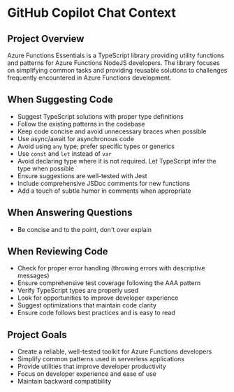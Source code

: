 # GitHub Copilot Chat Context

## Project Overview

Azure Functions Essentials is a TypeScript library providing utility functions and patterns for Azure Functions NodeJS developers. The library focuses on simplifying common tasks and providing reusable solutions to challenges frequently encountered in Azure Functions development.

## When Suggesting Code

- Suggest TypeScript solutions with proper type definitions
- Follow the existing patterns in the codebase
- Keep code concise and avoid unnecessary braces when possible
- Use async/await for asynchronous code
- Avoid using `any` type; prefer specific types or generics
- Use `const` and `let` instead of `var`
- Avoid declaring type where it is not required. Let TypeScript infer the type when possible
- Ensure suggestions are well-tested with Jest
- Include comprehensive JSDoc comments for new functions
- Add a touch of subtle humor in comments when appropriate

## When Answering Questions

- Be concise and to the point, don't over explain

## When Reviewing Code

- Check for proper error handling (throwing errors with descriptive messages)
- Ensure comprehensive test coverage following the AAA pattern
- Verify TypeScript types are properly used
- Look for opportunities to improve developer experience
- Suggest optimizations that maintain code clarity
- Ensure code follows best practices and is easy to read

## Project Goals

- Create a reliable, well-tested toolkit for Azure Functions developers
- Simplify common patterns used in serverless applications
- Provide utilities that improve developer productivity
- Focus on developer experience and ease of use
- Maintain backward compatibility
